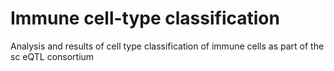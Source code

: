 # Immune cell-type classification
Analysis and results of cell type classification of immune cells as part of the sc eQTL consortium
